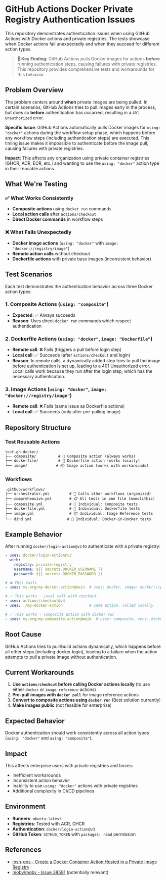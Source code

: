# GitHub Actions Docker Private Registry Authentication Issues

This repository demonstrates authentication issues when using GitHub Actions with Docker actions and private registries. The tests showcase when Docker actions fail unexpectedly and when they succeed for different action types.

> **🎯 Key Finding**: GitHub Actions pulls Docker images for actions **before** running authentication steps, causing failures with private registries. This repository provides comprehensive tests and workarounds for this behavior.

## Problem Overview

The problem centers around **when** private images are being pulled. In certain scenarios, GitHub Actions tries to pull images early in the process, but does so **before** authentication has occurred, resulting in a `401 Unauthorized` error.

**Specific Issue**: GitHub Actions automatically pulls Docker images for `using: "docker"` actions during the workflow setup phase, which happens before any workflow steps (including authentication steps) are executed. This timing issue makes it impossible to authenticate before the image pull, causing failures with private registries.

**Impact**: This affects any organization using private container registries (GHCR, ACR, ECR, etc.) and wanting to use the `using: "docker"` action type in their reusable actions.

## What We're Testing

### ✅ **What Works Consistently**

- **Composite actions** using `docker run` commands
- **Local action calls** after `actions/checkout`
- **Direct Docker commands** in workflow steps

### ❌ **What Fails Unexpectedly**  

- **Docker image actions** (`using: "docker"` with `image: "docker://registry/image"`)
- **Remote action calls** without checkout
- **Dockerfile actions** with private base images (inconsistent behavior)

## Test Scenarios

Each test demonstrates the authentication behavior across three Docker action types:

### 1. **Composite Actions** (`using: "composite"`)

- **Expected**: ✅ Always succeeds
- **Reason**: Uses direct `docker run` commands which respect authentication

### 2. **Dockerfile Actions** (`using: "docker"`, `image: "Dockerfile"`)

- **Remote call**: ❌ Fails (triggers a pull before login step)
- **Local call**: ✅ Succeeds (after `actions/checkout` and login)
- **Reason**: In remote calls, a dynamically added step tries to pull the image before authentication is set up, leading to a 401 Unauthorized error. Local calls work because they run after the login step, which has the necessary authentication.

### 3. **Image Actions** (`using: "docker"`, `image: "docker://registry/image"`)

- **Remote call**: ❌ Fails (same issue as Dockerfile actions)
- **Local call**: ✅ Succeeds (only after pre-pulling image)

## Repository Structure

### Test Reusable Actions

```text
test-gh-docker/
├── composite/          # 🧩 Composite action (always works)
├── dockerfile/         # 🐳 Dockerfile action (works locally)
└── image/             # 📦 Image action (works with workarounds)
```

### Workflows

```text
.github/workflows/
├── orchestrator.yml         # 🎯 Calls other workflows (organized)
├── comprehensive.yml        # 📋 All tests in one file (monolithic)
├── composite.yml            # 🧩 Individual: Composite tests
├── dockerfile.yml           # 🐳 Individual: Dockerfile tests  
├── image.yml                # 📦 Individual: Image Reference tests
└── dind.yml                # 🔄 Individual: Docker-in-Docker tests
```

## Example Behavior

After running `docker/login-action@v3` to authenticate with a private registry:

```yaml
- uses: docker/login-action@v3
  with:
    registry: private-registry
    username: ${{ secrets.DOCKER_USERNAME }}
    password: ${{ secrets.DOCKER_PASSWORD }}

# ❌ This fails
- uses: my-org/my-docker-action@main  # uses: docker, image: docker://private-registry/image

# ✅ This works - Local call with checkout
- uses: actions/checkout@v4
- uses: ./my-docker-action            # Same action, called locally

# ✅ This works - Composite action with docker run
- uses: my-org/my-composite-action@main  # uses: composite, runs: docker run private-registry/image
```

## Root Cause

GitHub Actions tries to pull/build actions dynamically, which happens before all other steps (including docker login), leading to a failure when the action attempts to pull a private image without authentication.

## Current Workarounds

1. **Use `actions/checkout` before calling Docker actions locally** (to use either `docker` or `image reference` actions)
2. **Pre-pull images with `docker pull`** for image reference actions
3. **Convert to composite actions using `docker run`** (Best solution currently)
4. **Make images public** (not feasible for enterprise)

## Expected Behavior

Docker authentication should work consistently across all action types (`using: "docker"` and `using: "composite"`).

## Impact

This affects enterprise users with private registries and forces:

- Inefficient workarounds
- Inconsistent action behavior
- Inability to use `using: "docker"` actions with private registries
- Additional complexity in CI/CD pipelines

## Environment

- **Runners**: `ubuntu-latest`
- **Registries**: Tested with ACR, GHCR
- **Authentication**: `docker/login-action@v3`
- **GitHub Token**: `GITHUB_TOKEN` with `packages: read` permission

## References

- [josh-ops - Create a Docker Container Action Hosted in a Private Image Registry](https://josh-ops.com/posts/github-actions-docker-actions-private-registry/)
- [moby/moby - Issue 38591](https://github.com/moby/moby/issues/38591) (potentially relevant)

